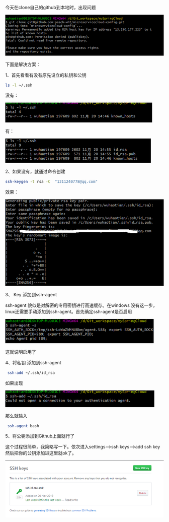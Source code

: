 今天在clone自己的github到本地时，出现问题

![image-20191120151854094](images\image-20191120151854094.png)

下面是解决方案：

1、首先看看有没有原先设立的私钥和公钥

```bash
ls -l ~/.ssh
```

没有：

![image-20191120150615429](images\image-20191120150615429.png)

有：

![image-20191120150659176](images\image-20191120150659176.png)

2、如果没有，就通过命令创建

```bash
ssh-keygen -t rsa -C  "1311240778@qq.com"
```

效果：

![image-20191120150903332](images\image-20191120150903332.png)

3、 Key 添加到ssh-agent 

 ssh-agent 貌似是对解密的专用密钥进行高速缓存。在windows 没有这一步，linux还需要手动添加到ssh-agent。首先确定ssh-agent是否启用 

![image-20191120151201144](images\image-20191120151201144.png)

这就说明启用了

4、将私钥 添加到ssh-agent 

````bash
 ssh-add ~/.ssh/id_rsa
````

如果出现

![image-20191120151406236](images\image-20191120151406236.png)

那么就输入

````bash
 ssh-agent bash
````

5、将公钥添加到Github上面就行了

 这个过程很简单，我简略写一下。依次进入settings–>ssh keys–>add ssh key 然后把你的公钥添加进这里就ok了。 

![image-20191120151647434](images\image-20191120151647434.png)

